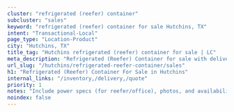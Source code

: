 ```yaml
---
cluster: "refrigerated (reefer) container"
subcluster: "sales"
keyword: "refrigerated (reefer) container for sale Hutchins, TX"
intent: "Transactional-Local"
page_type: "Location-Product"
city: "Hutchins, TX"
title_tag: "Hutchins refrigerated (reefer) container for sale | LC"
meta_description: "Refrigerated (Reefer) Container for sale with delivery in Hutchins, TX. LC Container — local Since 2003. Get pricing today."
url_slug: "/hutchins/refrigerated-reefer-container/sales"
h1: "Refrigerated (Reefer) Container For Sale in Hutchins"
internal_links: "/inventory,/delivery,/quote"
priority: 1
notes: "Include power specs (for reefer/office), photos, and availability."
noindex: false
---
```


<!-- TODO: Add unique city/inventory copy, images, and internal links here. -->
